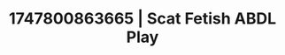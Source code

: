 ---
categories:
- Lactation play
- Double penetration
- Eco-erotica
- Romantasy erotica
- Pegging play
image: /assets/images/1747800863665.jpg
layout: post
seo:
  description: Featured content with exclusive ABDL Play, Scat Fetish. HD images available.
  keywords: ABDL Play, Scat Fetish
  og_image: /assets/images/1747800863665.jpg
  schema_type: VisualArtwork
tags:
- '#1747800863665'
- ABDL Play
- Scat Fetish
title: 1747800863665 | Scat Fetish ABDL Play
---